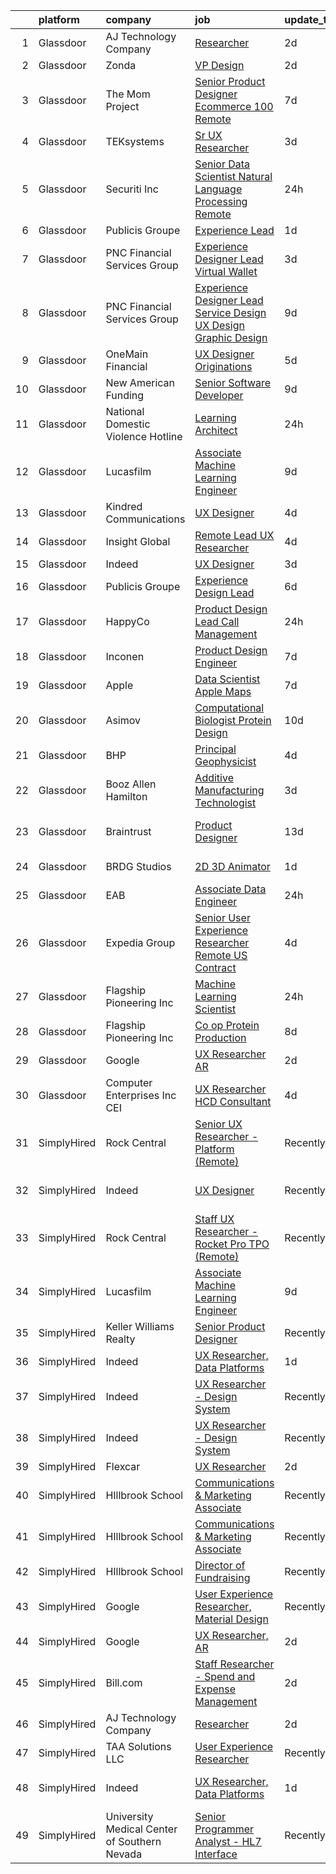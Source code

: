 

|    | platform    | company                                      | job                                                                                                                                                                                                                                                                                                                                                                                                                                                                                                                                                                                                                                                                                                                                                                                                                                                                                                                                                                                                                                                                                                                                                                                                                                                                                                                                                                                                                                                                                                                                                                                                                                                                                                                                                                                                                    | update_time   | location                  |
|---:|:------------|:---------------------------------------------|:-----------------------------------------------------------------------------------------------------------------------------------------------------------------------------------------------------------------------------------------------------------------------------------------------------------------------------------------------------------------------------------------------------------------------------------------------------------------------------------------------------------------------------------------------------------------------------------------------------------------------------------------------------------------------------------------------------------------------------------------------------------------------------------------------------------------------------------------------------------------------------------------------------------------------------------------------------------------------------------------------------------------------------------------------------------------------------------------------------------------------------------------------------------------------------------------------------------------------------------------------------------------------------------------------------------------------------------------------------------------------------------------------------------------------------------------------------------------------------------------------------------------------------------------------------------------------------------------------------------------------------------------------------------------------------------------------------------------------------------------------------------------------------------------------------------------------|:--------------|:--------------------------|
|  1 | Glassdoor   | AJ Technology Company                        | [Researcher](https://www.glassdoor.com/partner/jobListing.htm?pos=130&ao=1136043&s=58&guid=00000181518b0a229c07db6b246e0da7&src=GD_JOB_AD&t=SR&vt=w&ea=1&cs=1_d942696b&cb=1654930476103&jobListingId=1007926715350&jrtk=3-0-1g58om2nuqt7q801-1g58om2ocr0l7800-1c8b2355f3bd891b-)                                                                                                                                                                                                                                                                                                                                                                                                                                                                                                                                                                                                                                                                                                                                                                                                                                                                                                                                                                                                                                                                                                                                                                                                                                                                                                                                                                                                                                                                                                                                       | 2d            | Remote                    |
|  2 | Glassdoor   | Zonda                                        | [VP  Design](https://www.glassdoor.com/partner/jobListing.htm?pos=122&ao=1136043&s=58&guid=00000181518b0a229c07db6b246e0da7&src=GD_JOB_AD&t=SR&vt=w&cs=1_4dbf3c17&cb=1654930476099&jobListingId=1007927071487&jrtk=3-0-1g58om2nuqt7q801-1g58om2ocr0l7800-b63e091bddb98cf4-)                                                                                                                                                                                                                                                                                                                                                                                                                                                                                                                                                                                                                                                                                                                                                                                                                                                                                                                                                                                                                                                                                                                                                                                                                                                                                                                                                                                                                                                                                                                                            | 2d            | Remote                    |
|  3 | Glassdoor   | The Mom Project                              | [Senior Product Designer  Ecommerce  100  Remote ](https://www.glassdoor.com/partner/jobListing.htm?pos=108&ao=1110586&s=58&guid=00000181518b0a229c07db6b246e0da7&src=GD_JOB_AD&t=SR&vt=w&cs=1_aa7e21c2&cb=1654930476097&jobListingId=1007916631797&cpc=E773D000C9BC26FA&jrtk=3-0-1g58om2nuqt7q801-1g58om2ocr0l7800-5dc217c156d2c160--6NYlbfkN0BDp_epf89aHDQhKpPegNJQ_ldQpEFZQsM9OcONMGxWx6pU56EKHF58QjVdAUvn2gUtaHUX3eLkJUiJQbi6OaBCyzUet3Z3d50_CjC2tXwtJcpx5M_a7xHbrE0_NT1JBo_I04700zYR1GArHt4e4I2AyoeFWxNoCyUlXVVhu8DkOuV_rtohP-yk92_W_H3hudR0wwOetLFjPJEHcbBvjTvpHtRKw1a_Bs-oIvbdsUsaIEv0-pQWRgAymFtKs6eCE-EgzRDlGt1XblFalKP7wFIssUYEBwDABpaL1G883A8HEgvzSlvTDlN_27qcB5J9Sg0M5-iTR5wwceB6dQMp-4JipEIwb6oOeP7ebHXGYfv6L2vqabB-tpFl6g7vEsNMWi2OxrpxgpIr6lCaiRrLcmeBu8r-yp_Ih-f9GScOQkt0hHTQHdDLCqJTlw3qsK3TuOosEJLmFjepKhXe28N-7iCqkhPvMEx4Z3w36MmsEdlh3eUigUn_YRcpv9LzuzZEo8vjV7Eog9xa6osmrpMfAvAUwTWbEGJuTwMR7t0h93ATuw9Pyet3zSuxLeLkWcXo8kCQi_FNuTtW4Q%3D%3D)                                                                                                                                                                                                                                                                                                                                                                                                                                                                                                                                                                                                                                                                                                                                                                                                                                                     | 7d            | Remote                    |
|  4 | Glassdoor   | TEKsystems                                   | [Sr  UX Researcher](https://www.glassdoor.com/partner/jobListing.htm?pos=112&ao=1110586&s=58&guid=00000181518b0a229c07db6b246e0da7&src=GD_JOB_AD&t=SR&vt=w&cs=1_f07bd320&cb=1654930476097&jobListingId=1007925076755&cpc=9C2286EA3771AAF6&jrtk=3-0-1g58om2nuqt7q801-1g58om2ocr0l7800-adc3a590feb173d2--6NYlbfkN0AuKz8EBO1xHDEL7V2YF9xF3dC_I9B9i-Zw2Jh8clPMK9BxhHDJszxSyW718EipT5N25Nf9nO8d2ZxPwEOvTrOKCNT22UE1eI4xDsLIb_JI8D8NysFugx8kZR5avYvcNrR8ifSvINXED3m4QFMA3DC_wFcdCUE0FqOMISmcVYNJBIB0Yytobt1-4Cchftn8CcSFlX10rQkBumgD6e7N8A6RMMAwZoRb6ZSyNdYvx_6nvATlb4OiZPHW-CtbsV1ht9RrHo5-JtPtldKoyXPOilDPAGbFqTlGuqSFtRP553lLjuYfdEDJi32KM3H-7FzLI5S6rpqzPlUoKiofLT-4jLJQWHmyhaz6drGClLulqmcz0E221kyvHP5D6KS-cIIwN37TmY-dv5z6LyGz4MYYioW7iCgEgkx8e0CVsP7GIMy05T0cJPW_7-ENJhmZwXSA4FB4rNs20ln3wtFe8GzDD7RjH-HxWJxBGMTRNYxa2zpKElpnWnN5Kp9RsIovysdupwI6523HQHEN_E30ivLQPvdu5BdMCVZMlJ1F-28gJDDLCfYoOOiECOxjeZPiB2NU1gITcV0vVhZddJWTCk4njLyjBZEN3_xfMjuhkQl5NGUpaRnsRbPUYvSvnzVM2pM6IJiM84Q_p1SyI30whqTrmB2_tGuo5dFEpV_mOueMrZh9wUBk09DcuT38JErvyCLHtHtYxPjZcrcFW6YPPJVNbv7vTaNtXz2_enygTELJ8Tae0f49_CtY8PYTQD7XQZjDEDCNPo64OIgJ7t5slhv3isKo82lAPD9t8Q0Pn_svb4KpcysSADK2rv_nricLRz6pbXenPn6j-91IRqVO6TEWw8l10SgFNHo7xFDzogarl7CGNfDIIWZ5-s1RDM1S3E0aVxqNR8FUGHgXqK6qE58q7f-M-uc6trP1VeK6l9ra-LMGV7HQXRgn8FRQDSjwU8DxKcNRPYfZQAcZng%3D%3D)                                                                                                                                                                                                                                                                                                                                                                                                                                                                                    | 3d            | Redlands, CA              |
|  5 | Glassdoor   | Securiti  Inc                                | [Senior Data Scientist   Natural Language Processing  Remote ](https://www.glassdoor.com/partner/jobListing.htm?pos=117&ao=1136043&s=58&guid=00000181518b0a229c07db6b246e0da7&src=GD_JOB_AD&t=SR&vt=w&cs=1_72f6962e&cb=1654930476098&jobListingId=1007932201628&jrtk=3-0-1g58om2nuqt7q801-1g58om2ocr0l7800-1bd8026deabd170e-)                                                                                                                                                                                                                                                                                                                                                                                                                                                                                                                                                                                                                                                                                                                                                                                                                                                                                                                                                                                                                                                                                                                                                                                                                                                                                                                                                                                                                                                                                          | 24h           | San Jose, CA              |
|  6 | Glassdoor   | Publicis Groupe                              | [Experience Lead](https://www.glassdoor.com/partner/jobListing.htm?pos=109&ao=1110586&s=58&guid=00000181518b0a229c07db6b246e0da7&src=GD_JOB_AD&t=SR&vt=w&cs=1_e6e01128&cb=1654930476097&jobListingId=1007930400203&cpc=07D58528F3898F33&jrtk=3-0-1g58om2nuqt7q801-1g58om2ocr0l7800-709b324897e1bedf--6NYlbfkN0D_XFSRfOpY7hhzl86VUrgfgdzYRVdqdkK81Ka1OFk9uvbkATakQEdFxwf6MddDW2aRHOYPcUK1ei_JUdL1wpDNjpwDD_M7g4kmBOdmG6OIXdaJZVK1OqPrAet7H37hhQi2mSWqMMpolV3krMc_TEwoeGonKkH2fSkN0As0zqDNzmAA2C6Z5LrtQ7OYXEEGiETCY0H6XNU-BiaeoUNr6XeXHtfutthQDufkORigEvRPMLc7_AHXjf594f_c_ZiEqNqzm4J6RAA3FOPSPLX_zif8njTSxqgobc3nntW8J36FnXCstIBqE_6ONzGyVlhB7wHpT6wbS5ZVFzQ9ao2uaXi0Tt-UBSKx-E5jhXmfV2mOeHmSyW2aphWpsnqKNAeWQWN4pkQBgKtvZCZG2BZQfj-UiKjoFbNiIR0PMTP8d0ZS8uOJkJr25uUQe48VYtz5MzNVV3Gfwq_t20xPse0xTQgwRxwOLhrbGkCtMyZcizJ2vosLquGLU2gVfZoaJCFRZwDXQu_HYdeRk0fFtoHO8gtAZARABwrq68nRuGaA55xG51i6vOXfExS2-W3EpCiTzksXzjL8YQtDAA%3D%3D)                                                                                                                                                                                                                                                                                                                                                                                                                                                                                                                                                                                                                                                                                                                                                                                                                                                                                      | 1d            | Chicago, IL               |
|  7 | Glassdoor   | PNC Financial Services Group                 | [Experience Designer Lead   Virtual Wallet](https://www.glassdoor.com/partner/jobListing.htm?pos=106&ao=1110586&s=58&guid=00000181518b0a229c07db6b246e0da7&src=GD_JOB_AD&t=SR&vt=w&cs=1_b22a95fc&cb=1654930476097&jobListingId=1007923495855&cpc=B076152010A3B66C&jrtk=3-0-1g58om2nuqt7q801-1g58om2ocr0l7800-576b7332490ec572--6NYlbfkN0AMofH_6zXbiqn6xehDj89HQNfpf30LHk40Y3Yl5cZTpm-EXukPQNetNbgZyPcaSjl_CT7Iwa2Ww9PL5vDcyeit2RiyYumI0QJGvHfKuRGmU1l2Z5tZh9jpBx_D5h1p10mU2Cy7OKZWHNFxu2UMLPJiULUvO-jyPyOXfpmzraJeeXJVTGYHOvNeGGvaTwuBb8IGJc81eTaivwq-M4W7W8Iv1zuM274jMY4oCKrPUj_PqylX30DNkqPBp0HirQwjZVK8lREArxtIz67WeUbuRXB0FqsIjii_6RlTaqNLghy2rQsBIuJt4lnQDdUTIdfCRm35uIp99EHTBHbKc0SsklU1PENXGHgmbrRBU18mqROj2R6mTOjM92PuUo1Uta_hjmayD-6rHAxDjaFiZf5651HL12Wiz_FJi-h-orfYiLrdbjr1npnw_icRaPsB52i5ytarqC1Dz_0mh3U4nkMT6PHOWjBP0AC61NjpRahPMHXHQIpSaxwgcpamYTDmGh_Z8D-UOJrWPUPZWpfZrqr4V0CjXP1d5MqLZ6kcHhE822A87K1b6oWqiTWuMQHHuqRWm8ukabLzmtoKZPDUaMobBPSKyebVP47ej3W3hK_CI2wrNTSyWu10_KjAWR-kpTSZC6dCRjKfPi7FV2kanbMqLmNY10ybj5FmR-zeHRuP187_0SHU1sZCMlb8q6mFZkQsKoKa3HeXX9o7PRs4EIuJed_QVWb0phk5u8EIqgI1Pv40DIpasoOTUii0RIOwXnEkojzBtrIFyEtO37jxwx6U3Ek5_tAeFZryEeWvacIc2LZdcdyUzUASJ9KP9jzDY8aqrnlsGNQioA0Bu5dOaQsyJShp-zVal2qs3OGLM7kPDXufVpxDU_9u3hbm4KNdW3Dah3KbEshDBqPfeMRQkyl8ZInlRXsCs4fUQaKjHpdVsblcGTzRglvWgQ78UKuOGb4rVa4ADRcfzae8drhVcfcNZHNiSDccdvGkLKGnhGc2NuT-AKNVQlvb2Uz6yF1tHpKf0U2rmAcgc-oHCrBiOwLvO1NkeNtJKzyWTVUIErFEEpCtTsL6xMtSDHW5zxuAbbWNdmRNK8RbR2QiJX_c686DtYxKPoHuR855OtFHCcC25m_1UY_XeeOUeLC8rLLiEhKHZJO2DD7oof8Gw2VWnHwaoN4oix5mnW35mby4yJ_H4P9zEt-Xu08ZUh0udncO1rxElNVQWavlRuNBCyI7S2YX23hC2uIcSC_owSbLF710Bs9vCqpYJoSworkCihV-Hzo6NJU%3D)                                                                                                                                          | 3d            | Pittsburgh, PA            |
|  8 | Glassdoor   | PNC Financial Services Group                 | [Experience Designer Lead  Service Design  UX Design  Graphic Design ](https://www.glassdoor.com/partner/jobListing.htm?pos=107&ao=1110586&s=58&guid=00000181518b0a229c07db6b246e0da7&src=GD_JOB_AD&t=SR&vt=w&cs=1_44ccff6c&cb=1654930476097&jobListingId=1007909811222&cpc=B076152010A3B66C&jrtk=3-0-1g58om2nuqt7q801-1g58om2ocr0l7800-f660ea2f247f7b44--6NYlbfkN0AMofH_6zXbiqn6xehDj89HQNfpf30LHk40Y3Yl5cZTpm-EXukPQNetNbgZyPcaSjlzxCjcqXpKjNzFi0IcXlGD241zTaxqoQYUoaBXR3HfkTEeYfcMe6mgGVv8b7Z7Z-e-b1tUQysCOVcpEj16Nz-3xJv0FT6HCsL90pBUWEmhNaxqdti5aetlxn0-zwYsMDhbxkyyMw5x2ARQgUwypVCN-uEmgx2MtHwEIT1qtXMSaDjnsnHxGA3vnu0NzmT_EwdyMLVKKfK5clloeHetGIf-3yhNqJ-YcS78loUb7EpE-gpW5k2wcYr7VaD6xJtCDPy6vyPRsjdL3aMt81x-waLIxrtz7RSli4WtjRMHgmUzm70foC_0Hhnlikzga2o9DFxDPYgU7DW4l60Hv8cdXmzKfrGkpQJezcsy465fyDtQ2vdCFnKZUS0di5WRx6zcRRXxMXVopzX7q-FLg7bqIGS0H3jJqsd4QqKgiDmLjLAoCYtXQ1K1tu8hjdznxTJEz7PWJEmM41xFeLt0-AuxVKTPKWEuhooWkbHe1sudw3gEHx2sPym-5SGtcc3WfGbGBDzXOO-d1XhcJ7y5F4ruHEuhoCwF6gArNz0hBGXHYv_giD4LQuAp0iskf8aHnhiJPFxO16ZmTD_caFPb2OSRNLpJWzxL_quY7F9f5iLF0HnW2zV4kEdF2UX0oxksbhS5VqdmT0lS4bWtYO4mzPkOmValEQ01LolIEPRdLuGQnxPSaQU8zVrxnCYgVtwyr4jeybjM8H-u4sKB77iTC12bkEKGo-Bh1Qjj4prIsNJPVzW48hA2HdU_VDwFMpmzhql_TMeAYynCDMDewRqtGmUlZ8hnhI-vDSQWELQ-iAWJS_Nge2kd5fF1XBhpk2QRBNXLydyYvgcfI-m8IJvBTUhpVGxI3gM0dGryzwQSISloazvs3iiSzOkE3g9pBGdApxACE9P2i8RL4AbNEmdrt6pnmEI10eRO0x-OX4_NXsVUgdSD3juNxaLYQFIdrr4UGHJGqfHMnVGaOoL4ohALP1zCiVtXnAojcew2KUXaSx562qIs7P8XJU7JA2I7X-9qXzMgUFX93_sv-FhBVgKJDLa1a0g6Vh256ZREgdv2OuRJpZc7X92IWyggR-7XQi_lagR-PhYVsgDgnIwageOqBdN-dnAlbZD2eEknYFeRxrJH8lqqJn1ZJYwxxZ351-RHk5nckxv8qTFlfNKpxCcGmXE7ol14dhMTg3YLPyiLXBwT58dOkR5csEmnCWIUqGpG8f3v7FCC02lg2yP63KB4PHrznpK9czzcGVpJgyy3mlW2tw4SbIUBX96asjKDfdJIDGHkmgl44U6u5UpvnWCkKSOSsHODtew97MqdXjcb757MCnBHWQ%3D%3D) | 9d            | Pittsburgh, PA            |
|  9 | Glassdoor   | OneMain Financial                            | [UX Designer   Originations](https://www.glassdoor.com/partner/jobListing.htm?pos=105&ao=1110586&s=58&guid=00000181518b0a229c07db6b246e0da7&src=GD_JOB_AD&t=SR&vt=w&cs=1_ca4d0b82&cb=1654930476097&jobListingId=1007919305811&cpc=853DEF62E69EE75B&jrtk=3-0-1g58om2nuqt7q801-1g58om2ocr0l7800-13fabf566cab49ae--6NYlbfkN0Bjlu5n-gv5HO0Uw8oUWkLCzq7-4ueCq4bqHo-b0jTNgEo79qTxKEF1eiLEZ0uE3qfwYVUTWQic-LkeMfKKDbsU9FH-QgYy01G4T4kB6zX0oqemPQxQHx5XEf5aoP3Hk4rI6ZsN5aBkvatC5z8uCZmnPsC7ep2vNTI3K4a1NxiPjez8zadr-H-fjCkoL_LgwKK3YMrp2_oKh0tK90Ya685qg6ubt4WqkZNAjQ2eradVNyJwIbMip2N11kV5cgOxWgQGD-N1GlYR5ivqRoLhORJLNhlhLZj2TD4o0oGphPmXVhg_GJpdN1Cl2walj7pqSveHNABebKSF37RWGc0O7tGwhpRC8IlqREYYt2YD5SxboUZv5mfzEyj7X2e4p3C_rL5oGGt_bboy1tGePR-LoegeRrJa_Q7gMANbFzUcTTUdiH-45D4YRwo5VAwzYkE3qrQ%3D)                                                                                                                                                                                                                                                                                                                                                                                                                                                                                                                                                                                                                                                                                                                                                                                                                                                                                                                                                                                                                         | 5d            | Fort Worth, TX            |
| 10 | Glassdoor   | New American Funding                         | [Senior Software Developer](https://www.glassdoor.com/partner/jobListing.htm?pos=110&ao=1110586&s=58&guid=00000181518b0a229c07db6b246e0da7&src=GD_JOB_AD&t=SR&vt=w&ea=1&cs=1_05e34280&cb=1654930476098&jobListingId=1007909637091&cpc=A0637F14311B9419&jrtk=3-0-1g58om2nuqt7q801-1g58om2ocr0l7800-775fd158c693dcbd--6NYlbfkN0C2BFb7Ub2YUp4strrym9V3pWtjyRKtgHKt_kMzkewmGGJEved23y_kY-GSZp2akmNNok_IH0ySIPzWMtCojEcChXbyJ6mmaHw_wBViQeqAX5qWCw5xXY2waOGq4isTp09zYK_NZQjUu5ToJdIyB5FF7li87yKqT_oqRm0Y9g0M-RcrvV57kA-14uiYZq-upseq4iqaf4XJphXhXi5jgr2RWfQ5ujVhwTJq_skDDYboLP4OsElXBojS_8tBiAoebHOIydkocqtd9_MsD1Z-VenvhMphHGuQA0Bxh7nzkEMZhyR1ObOQbDALx8BXhWL-aUUgz98XZCl6tFg4i4WK5f3SPGTe8DmTBw7OPIhj3WFB4R8-BXEZGAD5Mz0Dt8q27KnuL1KrWzlhfmOdaK1HdPbqqfH7pWUPmL_gQbk6_R97ufVV5G0d3Wa-WtPwPwk43BZoEkWHgn3bOhQ3fYPHbbN-w99qZIJTNqwqRH8C9zFqJFqpWtZntBpEZ2aMgEjU_S0%3D)                                                                                                                                                                                                                                                                                                                                                                                                                                                                                                                                                                                                                                                                                                                                                                                                                                                                                                                                                     | 9d            | Remote                    |
| 11 | Glassdoor   | National Domestic Violence Hotline           | [Learning Architect](https://www.glassdoor.com/partner/jobListing.htm?pos=119&ao=1136043&s=58&guid=00000181518b0a229c07db6b246e0da7&src=GD_JOB_AD&t=SR&vt=w&cs=1_40efd42e&cb=1654930476098&jobListingId=1007932462178&jrtk=3-0-1g58om2nuqt7q801-1g58om2ocr0l7800-598d2697d5f9388b-)                                                                                                                                                                                                                                                                                                                                                                                                                                                                                                                                                                                                                                                                                                                                                                                                                                                                                                                                                                                                                                                                                                                                                                                                                                                                                                                                                                                                                                                                                                                                    | 24h           | Austin, TX                |
| 12 | Glassdoor   | Lucasfilm                                    | [Associate Machine Learning Engineer](https://www.glassdoor.com/partner/jobListing.htm?pos=128&ao=1136043&s=58&guid=00000181518b0a229c07db6b246e0da7&src=GD_JOB_AD&t=SR&vt=w&cs=1_b6237e67&cb=1654930476103&jobListingId=1007909774184&jrtk=3-0-1g58om2nuqt7q801-1g58om2ocr0l7800-365b1ae98bce8469-)                                                                                                                                                                                                                                                                                                                                                                                                                                                                                                                                                                                                                                                                                                                                                                                                                                                                                                                                                                                                                                                                                                                                                                                                                                                                                                                                                                                                                                                                                                                   | 9d            | San Francisco, CA         |
| 13 | Glassdoor   | Kindred Communications                       | [UX Designer](https://www.glassdoor.com/partner/jobListing.htm?pos=120&ao=1136043&s=58&guid=00000181518b0a229c07db6b246e0da7&src=GD_JOB_AD&t=SR&vt=w&ea=1&cs=1_0bca51a3&cb=1654930476098&jobListingId=1007921846710&jrtk=3-0-1g58om2nuqt7q801-1g58om2ocr0l7800-f343ba97e14ae0b7-)                                                                                                                                                                                                                                                                                                                                                                                                                                                                                                                                                                                                                                                                                                                                                                                                                                                                                                                                                                                                                                                                                                                                                                                                                                                                                                                                                                                                                                                                                                                                      | 4d            | Remote                    |
| 14 | Glassdoor   | Insight Global                               | [Remote Lead UX Researcher](https://www.glassdoor.com/partner/jobListing.htm?pos=114&ao=1110586&s=58&guid=00000181518b0a229c07db6b246e0da7&src=GD_JOB_AD&t=SR&vt=w&cs=1_7125b7e1&cb=1654930476098&jobListingId=1007920840066&cpc=8795CF9063CD573D&jrtk=3-0-1g58om2nuqt7q801-1g58om2ocr0l7800-b8cd351bccbf556f--6NYlbfkN0BKkHZu3wF05EeDimN_p6sYpKCMArvwa95YdH7UpkaBCqc7l59ErwqcqDqM0aEhS-GaIqpX_4bpLFqh9PhOQShwuEzKELSbaq_raLfybIt2Y3qslIgcFToMw1V0R0uJmt-kgep_hlf29dsUw6FMoDUa0mSr9J4cYSyALtWXdUVw8ddGdbUVk_GMlhqu-jqGlWq4MR-2ZS4Nhd9GGBu_1iRVw-cC75jq3rGOnOVzfFGDGKphIlpfsGjwSJjh1-MpkkjaiHnQBKHv9iOFsDDuib5ByqxjTpWDhdbEJjEgN7fgtx487sUD1xAemMo_9g2PySPQOtXDheRZlOGcRDZ_3J2MGbxjnAFxt2EAUw_M9kFnway9UTVXVTDufWqIQQq09ZZj-0qvB-jIuEhxBALFTFbKixeOS56Vq8p0aTSlxiQ0N9Y8hcn8repBeYDSNwBNzKN9PAVhzjHERvDRrfRiZ65fLiVmSwjE5UzRM3r2JS1z-w%3D%3D)                                                                                                                                                                                                                                                                                                                                                                                                                                                                                                                                                                                                                                                                                                                                                                                                                                                                                                                                                                            | 4d            | Pittsburgh, PA            |
| 15 | Glassdoor   | Indeed                                       | [UX Designer](https://www.glassdoor.com/partner/jobListing.htm?pos=104&ao=1110586&s=58&guid=00000181518b0a229c07db6b246e0da7&src=GD_JOB_AD&t=SR&vt=w&cs=1_7c7174ae&cb=1654930476096&jobListingId=1007923874752&cpc=FB7E4A1762AE5BEC&jrtk=3-0-1g58om2nuqt7q801-1g58om2ocr0l7800-3ac8a8f617c321c6--6NYlbfkN0CiRNM7CVr8YueLFKlzwbFWI0o7IjV438l4sVrvKZ0flpURU_mqoI8EbsK64YRr3OAaXjJJu2l5SfCEuFHJvSAwOF3klP6nwHV-XTwzoG0lue_VY4n5DHHb8LK6cbTIm222QLgO3-z7kFWHCwr9vSBncnj_4dIwG3SX4qiC2MLmkZYeU_g3oXbNDb-vwyDJq-2y4LOElaZZXOA4QRF2FWB1zWSto4BPhEXcEidcRMg5qi9HuYupXqU4JQ8uD_pYlzvc46l800OgrrfWTbFwjJ3GK4voqhi1Stg2U_fSz34igs1L2PlbUgRDWKEC0FHRHxlij2opiHYwx0x8Ff2Uzt8ra6C74BX8DJ8OSZPnE4T4THAQhTnSLzac0t7lFBPYBua_aGidnivtQ5NyWWpj4KNQQYxF-44V81lZsTBNWvVyziZ4A3OnYotQkjYYjanXZMt2VIZo-HRHud9NnGrChcuOPvTgaD_-fBQH1HqChutME61jGIJ8Qon2ItPSwpI3dk7TwSKgwsdH8DmgF95Ij2if)                                                                                                                                                                                                                                                                                                                                                                                                                                                                                                                                                                                                                                                                                                                                                                                                                                                                                                                                                      | 3d            | Seattle, WA               |
| 16 | Glassdoor   | Publicis Groupe                              | [Experience Design Lead](https://www.glassdoor.com/partner/jobListing.htm?pos=102&ao=1110586&s=58&guid=00000181518b0a229c07db6b246e0da7&src=GD_JOB_AD&t=SR&vt=w&cs=1_c8543633&cb=1654930476096&jobListingId=1007918166309&cpc=5C70DC7FEE0D01B1&jrtk=3-0-1g58om2nuqt7q801-1g58om2ocr0l7800-735a4b4972f7b199--6NYlbfkN0D_XFSRfOpY7hhzl86VUrgfgdzYRVdqdkK81Ka1OFk9uvbkATakQEdFxwf6MddDW2ZNPLLnGB6q_sKIvMXngY5HW95pibXTjXsTn6KnQ2Uje6sXgGxL2Vud_staAM0Us1XjRe9gt3XTuqfZWON_qlPLkgWVT8CgBMvJ5Bv1GjanmaiiwxB33uGORd3FNPAao_SYCVeS53fIqwVos0oTtKr-jNIjp-3TErh9syi1aUHTEOHEHY1DffmcATYnp5AYYdcEZ1RX0lX8chjOXhfLCmBGQF4zcR5Dvi86Rv7LljWcIipjdwqzuz3jmMAY8zv6hgNOp1GOOkq-YQp_127BHnsp5_PIKqJf1h9rBYB_tKRbrPqvCv1d0iubJBxLTbGAUoizzc_2T81Uo8fAy2J3ZbntWGPCfCR6IKi9UInUqm7Cw-GtJIGLHfP12ux4R_mesYWQBBPKf1gFRR8xtSk7EVzEYQB1mm5BuDXxwWHnk297Bsza5WSbsjagu2ESfWOUe9oeSGA0Mt044vQNTWcw7IFnZ9wYqQNFq_3Bcr-5oElfeNOv4rtQYcAF6Vcio4u5EwhIzTG4oe7NzpI46tU5-RAb)                                                                                                                                                                                                                                                                                                                                                                                                                                                                                                                                                                                                                                                                                                                                                                                                                                                                           | 6d            | Arlington, VA             |
| 17 | Glassdoor   | HappyCo                                      | [Product Design Lead   Call Management](https://www.glassdoor.com/partner/jobListing.htm?pos=116&ao=1136043&s=58&guid=00000181518b0a229c07db6b246e0da7&src=GD_JOB_AD&t=SR&vt=w&cs=1_4f0a3eb7&cb=1654930476098&jobListingId=1007932489895&jrtk=3-0-1g58om2nuqt7q801-1g58om2ocr0l7800-e6eb16b561ed81e0-)                                                                                                                                                                                                                                                                                                                                                                                                                                                                                                                                                                                                                                                                                                                                                                                                                                                                                                                                                                                                                                                                                                                                                                                                                                                                                                                                                                                                                                                                                                                 | 24h           | Remote                    |
| 18 | Glassdoor   | Inconen                                      | [Product Design Engineer](https://www.glassdoor.com/partner/jobListing.htm?pos=103&ao=1110586&s=58&guid=00000181518b0a229c07db6b246e0da7&src=GD_JOB_AD&t=SR&vt=w&ea=1&cs=1_1a318ca6&cb=1654930476097&jobListingId=1007916221903&cpc=FD1C1DA32C38CFA7&jrtk=3-0-1g58om2nuqt7q801-1g58om2ocr0l7800-0898e459a227f9a5--6NYlbfkN0A2eiDHKGU7U6rrrQKCgBk6jrNP68ReN3vHrO7ZLZ1sngQv2h8fBEee2rI4peH_rya-nkxawRXnsBe4Jh5Kf48rv9uriRJMFdDcjy68yFf7PLSVDn7c95O6C6bg0Yh69YcPPfWCNGqGHqshm1lCdZqEzrHor5FJb2eTEGZUbZpAi0eXl0lKWycT0jSzs-OP7FcD4NR81RQ_b0aLedLWlmLpTTIPZxnfqsbmgkLB2o0fJNlXmOc4Sfp6VJGtcKr6qHWPgXnT12Ckud5M_ysauZX3ruhUx192w-KnIpKKBGOQfRsWjCOrfck6F_QI6-S7-S_jSyxj6k7FWa1AEocf-ozGstZbjWW18MDLxuQb7MfoD6iyZ9ImN8kWEGM8pFsuIicEjYWFsZQZaeLuNpTcAiBojPwE4Z7GWtwWjMGwU1ulQyPIAT7TiaEXF1XwixTermaNn-eXgzuLqL4z7YTKCjoL1_A8hBsXNXpnOu65jMU-moop-R5YtZJCd8ViQxrXdBjO7ipiGGMA8jYTfNp65KtX)                                                                                                                                                                                                                                                                                                                                                                                                                                                                                                                                                                                                                                                                                                                                                                                                                                                                                                                                     | 7d            | Remote                    |
| 19 | Glassdoor   | Apple                                        | [Data Scientist   Apple Maps](https://www.glassdoor.com/partner/jobListing.htm?pos=111&ao=1110586&s=58&guid=00000181518b0a229c07db6b246e0da7&src=GD_JOB_AD&t=SR&vt=w&cs=1_46c4b2cc&cb=1654930476097&jobListingId=1007917015490&cpc=AC285F3A3ECA6BB0&jrtk=3-0-1g58om2nuqt7q801-1g58om2ocr0l7800-6dd508ed8100afa2--6NYlbfkN0BvKrLyj5gPmtZO9T8euul8TCxuuKNOtzRJOomxnwSEodTz2Bc-sPZl1dBMH13w-jPgyhYajQM8u8nMAu6uHF2cxOTiTtLfBqtbLU6jnk8kS1gkiSTouyiRiSq1QNrW37WTzyoC1GvFHjvY9hhMomYmxkoYxoUu3aoGHgjz3fCroJ8r5dFzVzoYeONPzXELTE3KtfsAaI1XIIiZ4YuhDVleuEU9S9qIfpEolS28rooZ5sjXaiCh60K7N0Xwa11QSwPRBehiKi4zi9hVvw0VVASr15Jg-zYvFDN5pYkDcWeAP4RK6VaoQHRAFxLcnCGVxrQMUesnRqx7E9zaEL6XOFDnAoFgsrXT7TO5BC6DJvqP6VneQGLDKQwpPVFdow1k5EUZKRBUTv96YT9Zgq_oqJsNb9yyUd-BvHTKsp2F-h6cFHUAR3AaGWzKy0gaumqGPulzc3LN6GtPqmwJyQ5YW8ZeE39bBdR3tjsBd3r3HPc46jCpmm9jBnZBPgLMiQQKxjcgK8lQDORCqyUHo6Ix3sVt4CbsKR9eiJUCU28Ot3Pn0YQL9qZYwSVplGDHjOzjDg3D6IWFM0ARvzXq9mzrVCw-re32rgQJ7A5uQflqNqsBsOwqVFYXZCj424vLFeGtZahC3yiCRvKmCT3jakILfrw2RwQYiq6r8z4gX9cYRsNivvx51MErqbuM89cOAMme_ENHkBr48PAOtT2xM05oma_qKQP0H9Cwm5E_Uoe2izH7JwUWIkjWrKbsz9nU0UaliYxe7xiVdfR0dzXzPnMIgwkCKp-32uGMya-qbbLk6SjAeGQllU71RBhAR8uzez1yVn-ngYPnbPyu8x0ItNEcVG-mCXXyfXdedgAzajDvMHd4bcS-ZkfBoNxqNGY3pzLmSsCyc_Ndx8fo-bEWjiNwFMWXLKJzub2Gb6WRd8jq0UPK34k8ubphjJPzL0iloI4I1pvkC43SFaENvA%3D%3D)                                                                                                                                                                                                                                                                                                                                                                                                                                                                          | 7d            | Seattle, WA               |
| 20 | Glassdoor   | Asimov                                       | [Computational Biologist  Protein Design](https://www.glassdoor.com/partner/jobListing.htm?pos=118&ao=1136043&s=58&guid=00000181518b0a229c07db6b246e0da7&src=GD_JOB_AD&t=SR&vt=w&cs=1_0671ae43&cb=1654930476098&jobListingId=1007907083351&jrtk=3-0-1g58om2nuqt7q801-1g58om2ocr0l7800-753eb8c90a475cce-)                                                                                                                                                                                                                                                                                                                                                                                                                                                                                                                                                                                                                                                                                                                                                                                                                                                                                                                                                                                                                                                                                                                                                                                                                                                                                                                                                                                                                                                                                                               | 10d           | Boston, MA                |
| 21 | Glassdoor   | BHP                                          | [Principal Geophysicist](https://www.glassdoor.com/partner/jobListing.htm?pos=124&ao=1136043&s=58&guid=00000181518b0a229c07db6b246e0da7&src=GD_JOB_AD&t=SR&vt=w&cs=1_3cce270b&cb=1654930476102&jobListingId=1007921092154&jrtk=3-0-1g58om2nuqt7q801-1g58om2ocr0l7800-fc666d4ef6935edf-)                                                                                                                                                                                                                                                                                                                                                                                                                                                                                                                                                                                                                                                                                                                                                                                                                                                                                                                                                                                                                                                                                                                                                                                                                                                                                                                                                                                                                                                                                                                                | 4d            | Tucson, AZ                |
| 22 | Glassdoor   | Booz Allen Hamilton                          | [Additive Manufacturing Technologist](https://www.glassdoor.com/partner/jobListing.htm?pos=101&ao=1110586&s=58&guid=00000181518b0a229c07db6b246e0da7&src=GD_JOB_AD&t=SR&vt=w&cs=1_8cadd5aa&cb=1654930476096&jobListingId=1007924061233&cpc=3F4BEC3597F56A5D&jrtk=3-0-1g58om2nuqt7q801-1g58om2ocr0l7800-050e2dd094aa8120--6NYlbfkN0CaLaeO0W0aSDE10oNno4SsRl14ssiVXEJb5QYZji-zahvEu0xfL2FTqFd3xJ5yEYz65yEcfDtOhcPtqtGYotlK4Gs1_fc_fSpRPKQErFysk8jBMUsWYlDIi6zR01GACy8C1KZBadq9Ev5zU2Nc8oUYPvrOh1X0RJBOvuQE6p3uIQA7MEUD7zDfrP0tUugo7n4WoVWlegjLnWfmZX2s3MbA1WwfTfrSFKJDeVZCpSmDyP2If4FLW_B9XmRj_ycAhh0t4M_gPtfUTlDhoPBFP3gehkwA1s0Q4lt2U6Bvu9zfaoIxW75vSpKldSX38S9NWYvFNlFt3Fa30yKWCzGQYaEfsX9ovmT5Meb8In9V_uu9QkzgrOPh1yXnQfBRhWuT8GU5DPH9Z6BwI7_p9jPu0fqYiZsA1mxnZW7j4lISmTb--LgKX4cEjxd71uokY9UGKGn89S5s5Yyn07OrFNXLg3abpiMp8N-xwquiwPNZIMh4349cs-_eDJrJ6l753P9pz-iasEvkaXr5QxLo1nxwygGIlyYqfg1gArfQWI6b56_7RLpG8a3TtNQNcDEKKO-RMds%3D)                                                                                                                                                                                                                                                                                                                                                                                                                                                                                                                                                                                                                                                                                                                                                                                                                                                                                | 3d            | Warren, MI                |
| 23 | Glassdoor   | Braintrust                                   | [Product Designer](https://www.glassdoor.com/partner/jobListing.htm?pos=127&ao=1136043&s=58&guid=00000181518b0a229c07db6b246e0da7&src=GD_JOB_AD&t=SR&vt=w&ea=1&cs=1_118cc761&cb=1654930476103&jobListingId=1007899902384&jrtk=3-0-1g58om2nuqt7q801-1g58om2ocr0l7800-ed1413bec79b9091-)                                                                                                                                                                                                                                                                                                                                                                                                                                                                                                                                                                                                                                                                                                                                                                                                                                                                                                                                                                                                                                                                                                                                                                                                                                                                                                                                                                                                                                                                                                                                 | 13d           | San Francisco, CA         |
| 24 | Glassdoor   | BRDG Studios                                 | [2D 3D Animator](https://www.glassdoor.com/partner/jobListing.htm?pos=115&ao=1136043&s=58&guid=00000181518b0a229c07db6b246e0da7&src=GD_JOB_AD&t=SR&vt=w&cs=1_998e817f&cb=1654930476098&jobListingId=1007928718919&jrtk=3-0-1g58om2nuqt7q801-1g58om2ocr0l7800-75f932f88b7328b7-)                                                                                                                                                                                                                                                                                                                                                                                                                                                                                                                                                                                                                                                                                                                                                                                                                                                                                                                                                                                                                                                                                                                                                                                                                                                                                                                                                                                                                                                                                                                                        | 1d            | Philadelphia, PA          |
| 25 | Glassdoor   | EAB                                          | [Associate Data Engineer](https://www.glassdoor.com/partner/jobListing.htm?pos=129&ao=1136043&s=58&guid=00000181518b0a229c07db6b246e0da7&src=GD_JOB_AD&t=SR&vt=w&cs=1_01f631f9&cb=1654930476103&jobListingId=1007931687344&jrtk=3-0-1g58om2nuqt7q801-1g58om2ocr0l7800-1cee470797581f62-)                                                                                                                                                                                                                                                                                                                                                                                                                                                                                                                                                                                                                                                                                                                                                                                                                                                                                                                                                                                                                                                                                                                                                                                                                                                                                                                                                                                                                                                                                                                               | 24h           | Remote                    |
| 26 | Glassdoor   | Expedia Group                                | [Senior User Experience Researcher   Remote  US   Contract ](https://www.glassdoor.com/partner/jobListing.htm?pos=126&ao=1136043&s=58&guid=00000181518b0a229c07db6b246e0da7&src=GD_JOB_AD&t=SR&vt=w&ea=1&cs=1_1cfc3b19&cb=1654930476103&jobListingId=1007921506891&jrtk=3-0-1g58om2nuqt7q801-1g58om2ocr0l7800-0afa602929549c66-)                                                                                                                                                                                                                                                                                                                                                                                                                                                                                                                                                                                                                                                                                                                                                                                                                                                                                                                                                                                                                                                                                                                                                                                                                                                                                                                                                                                                                                                                                       | 4d            | Seattle, WA               |
| 27 | Glassdoor   | Flagship Pioneering  Inc                     | [Machine Learning Scientist](https://www.glassdoor.com/partner/jobListing.htm?pos=125&ao=1136043&s=58&guid=00000181518b0a229c07db6b246e0da7&src=GD_JOB_AD&t=SR&vt=w&cs=1_1b96fd9f&cb=1654930476103&jobListingId=1007931814750&jrtk=3-0-1g58om2nuqt7q801-1g58om2ocr0l7800-b8395492233b4de9-)                                                                                                                                                                                                                                                                                                                                                                                                                                                                                                                                                                                                                                                                                                                                                                                                                                                                                                                                                                                                                                                                                                                                                                                                                                                                                                                                                                                                                                                                                                                            | 24h           | Cambridge, MA             |
| 28 | Glassdoor   | Flagship Pioneering  Inc                     | [Co op  Protein Production](https://www.glassdoor.com/partner/jobListing.htm?pos=121&ao=1136043&s=58&guid=00000181518b0a229c07db6b246e0da7&src=GD_JOB_AD&t=SR&vt=w&cs=1_b06b6245&cb=1654930476098&jobListingId=1007914116209&jrtk=3-0-1g58om2nuqt7q801-1g58om2ocr0l7800-c6d86dc672ecafc6-)                                                                                                                                                                                                                                                                                                                                                                                                                                                                                                                                                                                                                                                                                                                                                                                                                                                                                                                                                                                                                                                                                                                                                                                                                                                                                                                                                                                                                                                                                                                             | 8d            | Somerville, MA            |
| 29 | Glassdoor   | Google                                       | [UX Researcher  AR](https://www.glassdoor.com/partner/jobListing.htm?pos=123&ao=1136043&s=58&guid=00000181518b0a229c07db6b246e0da7&src=GD_JOB_AD&t=SR&vt=w&cs=1_e5b303d2&cb=1654930476099&jobListingId=1007926549078&jrtk=3-0-1g58om2nuqt7q801-1g58om2ocr0l7800-d861bfc41e3b8d5e-)                                                                                                                                                                                                                                                                                                                                                                                                                                                                                                                                                                                                                                                                                                                                                                                                                                                                                                                                                                                                                                                                                                                                                                                                                                                                                                                                                                                                                                                                                                                                     | 2d            | Mountain View, CA         |
| 30 | Glassdoor   | Computer Enterprises  Inc   CEI              | [UX Researcher HCD Consultant](https://www.glassdoor.com/partner/jobListing.htm?pos=113&ao=1110586&s=58&guid=00000181518b0a229c07db6b246e0da7&src=GD_JOB_AD&t=SR&vt=w&ea=1&cs=1_525f489b&cb=1654930476098&jobListingId=1007920926725&cpc=334ABAF5D42DC775&jrtk=3-0-1g58om2nuqt7q801-1g58om2ocr0l7800-4c9f2fc5cfa6434a--6NYlbfkN0AVVnl_N3xmP3MApcGA3sr6MLnz8P423WWILI1WvbjE8Ry71v-lom9NKs8rBQiPPScQq2Jd159S6tgXSHtiWz03a2cKPIldu_s6wKc25YgOs7p4qervFx_mNRZlvbTb4PUOQyjzFtDQfV6ld4ry7RSOWqgUMPkjMEq1w7t0ke-vfywQBjumoHOseBCQ58pLZ2QSj5oX_FxDREIoeXuGFs6TGykf7ZyTBqFF-DSvLbLPHOPuFaGFYZXyG0yKEtkCN5e1Vi06uGW9aIsDTdj_BaBLyss5r4hoGyYpnM7BogZPIdHiJuB08E7Gyg8luxsPFTYsIorD1uYRe0j2gScOX_ThxcButdf0QY1WsQhCzEYkWfL_DXt23HRZKRe9kTNp3YiLRwrGib2GfP_1JOYEdQBMXxiiyE0uW59vQ6s9F4Odq_vFi-diU7oq7rysEembPsxTRe8h-7tkKhpFFyhUyJGOA6mNS5cB_Hikj_SXfc-UDerdbatx-lSPu8ZWX1joXpOnw5kololx0A%3D%3D)                                                                                                                                                                                                                                                                                                                                                                                                                                                                                                                                                                                                                                                                                                                                                                                                                                                                                                                                    | 4d            | Remote                    |
| 31 | SimplyHired | Rock Central                                 | [Senior UX Researcher - Platform (Remote)](https://www.simplyhired.com/job/bNiEYeGwCdyuQSZIywlPcPKvWGr9OhwNPpIgnNxtAAaSP_BfbJmIxw?q=generative+design)                                                                                                                                                                                                                                                                                                                                                                                                                                                                                                                                                                                                                                                                                                                                                                                                                                                                                                                                                                                                                                                                                                                                                                                                                                                                                                                                                                                                                                                                                                                                                                                                                                                                 | Recently      | Phoenix, AZ               |
| 32 | SimplyHired | Indeed                                       | [UX Designer](https://www.simplyhired.com/job/7GiZIE7D3Vdy_WwQaWJKRxT3iPyT6Rqzli4Zo5eTP3IEz4tsOt1bKA?q=generative+design)                                                                                                                                                                                                                                                                                                                                                                                                                                                                                                                                                                                                                                                                                                                                                                                                                                                                                                                                                                                                                                                                                                                                                                                                                                                                                                                                                                                                                                                                                                                                                                                                                                                                                              | Recently      | United States +1 location |
| 33 | SimplyHired | Rock Central                                 | [Staff UX Researcher - Rocket Pro TPO (Remote)](https://www.simplyhired.com/job/nDUtDb29njJ5xh76A8Kw5SratkT7-VTCb7SihdPVm5HTqKstwFOSSA?q=generative+design)                                                                                                                                                                                                                                                                                                                                                                                                                                                                                                                                                                                                                                                                                                                                                                                                                                                                                                                                                                                                                                                                                                                                                                                                                                                                                                                                                                                                                                                                                                                                                                                                                                                            | Recently      | Detroit, MI               |
| 34 | SimplyHired | Lucasfilm                                    | [Associate Machine Learning Engineer](https://www.simplyhired.com/job/XJTtzorP-cvC9W-T4C3Nbsj0BMgIlQp6ZwvKdhPLZqUll3uPYTuIAQ?q=generative+design)                                                                                                                                                                                                                                                                                                                                                                                                                                                                                                                                                                                                                                                                                                                                                                                                                                                                                                                                                                                                                                                                                                                                                                                                                                                                                                                                                                                                                                                                                                                                                                                                                                                                      | 9d            | San Francisco, CA         |
| 35 | SimplyHired | Keller Williams Realty                       | [Senior Product Designer](https://www.simplyhired.com/job/j0nyWMRNxtcQstMHVo3bfqDjeJws-b_GqlnSDyYB7lIYlZcptTnnBQ?q=generative+design)                                                                                                                                                                                                                                                                                                                                                                                                                                                                                                                                                                                                                                                                                                                                                                                                                                                                                                                                                                                                                                                                                                                                                                                                                                                                                                                                                                                                                                                                                                                                                                                                                                                                                  | Recently      | Remote                    |
| 36 | SimplyHired | Indeed                                       | [UX Researcher, Data Platforms](https://www.simplyhired.com/job/CEe2Z2rUNKcVDWjCR0m3Wg4irNLyjQoxSYP8Zd1PymUUY_KzyxjEIw?q=generative+design)                                                                                                                                                                                                                                                                                                                                                                                                                                                                                                                                                                                                                                                                                                                                                                                                                                                                                                                                                                                                                                                                                                                                                                                                                                                                                                                                                                                                                                                                                                                                                                                                                                                                            | 1d            | United States             |
| 37 | SimplyHired | Indeed                                       | [UX Researcher - Design System](https://www.simplyhired.com/job/e86TnqnxJQBRcV_2-RzGirxsIIbhg2mnrDU1i4D_XTnutJC9J-I8RQ?q=generative+design)                                                                                                                                                                                                                                                                                                                                                                                                                                                                                                                                                                                                                                                                                                                                                                                                                                                                                                                                                                                                                                                                                                                                                                                                                                                                                                                                                                                                                                                                                                                                                                                                                                                                            | Recently      | United States             |
| 38 | SimplyHired | Indeed                                       | [UX Researcher - Design System](https://www.simplyhired.com/job/e86TnqnxJQBRcV_2-RzGirxsIIbhg2mnrDU1i4D_XTnutJC9J-I8RQ?q=generative+design)                                                                                                                                                                                                                                                                                                                                                                                                                                                                                                                                                                                                                                                                                                                                                                                                                                                                                                                                                                                                                                                                                                                                                                                                                                                                                                                                                                                                                                                                                                                                                                                                                                                                            | Recently      | United States             |
| 39 | SimplyHired | Flexcar                                      | [UX Researcher](https://www.simplyhired.com/job/ok0I4Zd5ljp7cGXRZgX-_Ezr4VjqB4nSRSrWLyXgh8YwSpXAqXyMYA?q=generative+design)                                                                                                                                                                                                                                                                                                                                                                                                                                                                                                                                                                                                                                                                                                                                                                                                                                                                                                                                                                                                                                                                                                                                                                                                                                                                                                                                                                                                                                                                                                                                                                                                                                                                                            | 2d            | Boston, MA                |
| 40 | SimplyHired | HIllbrook School                             | [Communications & Marketing Associate](https://www.simplyhired.com/job/2MBebvIOj_Hp5gq3FFNayjvwoxn4Pb440_8DT_CXG_1WV2F-P3BN4Q?q=generative+design)                                                                                                                                                                                                                                                                                                                                                                                                                                                                                                                                                                                                                                                                                                                                                                                                                                                                                                                                                                                                                                                                                                                                                                                                                                                                                                                                                                                                                                                                                                                                                                                                                                                                     | Recently      | Los Gatos, CA             |
| 41 | SimplyHired | HIllbrook School                             | [Communications & Marketing Associate](https://www.simplyhired.com/job/2MBebvIOj_Hp5gq3FFNayjvwoxn4Pb440_8DT_CXG_1WV2F-P3BN4Q?q=generative+design)                                                                                                                                                                                                                                                                                                                                                                                                                                                                                                                                                                                                                                                                                                                                                                                                                                                                                                                                                                                                                                                                                                                                                                                                                                                                                                                                                                                                                                                                                                                                                                                                                                                                     | Recently      | Los Gatos, CA             |
| 42 | SimplyHired | HIllbrook School                             | [Director of Fundraising](https://www.simplyhired.com/job/ENKUisqEPyXa1cUA81a4-YhdtzebfyE0gA8nVSY6VQ4HA2qzcaOKGg?q=generative+design)                                                                                                                                                                                                                                                                                                                                                                                                                                                                                                                                                                                                                                                                                                                                                                                                                                                                                                                                                                                                                                                                                                                                                                                                                                                                                                                                                                                                                                                                                                                                                                                                                                                                                  | Recently      | Los Gatos, CA             |
| 43 | SimplyHired | Google                                       | [User Experience Researcher, Material Design](https://www.simplyhired.com/job/ArVykDMulQk39nZGCUuDK1lJfik1g7ADZ3T_pjyky7YsNkP6WaYxiw?q=generative+design)                                                                                                                                                                                                                                                                                                                                                                                                                                                                                                                                                                                                                                                                                                                                                                                                                                                                                                                                                                                                                                                                                                                                                                                                                                                                                                                                                                                                                                                                                                                                                                                                                                                              | Recently      | New York, NY              |
| 44 | SimplyHired | Google                                       | [UX Researcher, AR](https://www.simplyhired.com/job/i0oU9YGBDqve6hCDc8t0gT20CT_AmRUjiosVWroqen5c4RJA7aQ5Yg?q=generative+design)                                                                                                                                                                                                                                                                                                                                                                                                                                                                                                                                                                                                                                                                                                                                                                                                                                                                                                                                                                                                                                                                                                                                                                                                                                                                                                                                                                                                                                                                                                                                                                                                                                                                                        | 2d            | Mountain View, CA         |
| 45 | SimplyHired | Bill.com                                     | [Staff Researcher - Spend and Expense Management](https://www.simplyhired.com/job/-Fdmaof62T22gICNPmiYMxI9OvS1raqp-fs8S6q9mCTvSDU5Z2tzYQ?q=generative+design)                                                                                                                                                                                                                                                                                                                                                                                                                                                                                                                                                                                                                                                                                                                                                                                                                                                                                                                                                                                                                                                                                                                                                                                                                                                                                                                                                                                                                                                                                                                                                                                                                                                          | 2d            | San Jose, CA              |
| 46 | SimplyHired | AJ Technology Company                        | [Researcher](https://www.simplyhired.com/job/boJ6FEiw8q4kKMioGkpRKYDY2CEQNQDrnzFSq3vq0QMQKYYSI38pHQ?q=generative+design)                                                                                                                                                                                                                                                                                                                                                                                                                                                                                                                                                                                                                                                                                                                                                                                                                                                                                                                                                                                                                                                                                                                                                                                                                                                                                                                                                                                                                                                                                                                                                                                                                                                                                               | 2d            | Remote                    |
| 47 | SimplyHired | TAA Solutions LLC                            | [User Experience Researcher](https://www.simplyhired.com/job/wjoRPGlrDeWkwlRaEqq_Gym5MqB4Ek7dmQOcEA4GA9mm5VlldUhxnQ?q=generative+design)                                                                                                                                                                                                                                                                                                                                                                                                                                                                                                                                                                                                                                                                                                                                                                                                                                                                                                                                                                                                                                                                                                                                                                                                                                                                                                                                                                                                                                                                                                                                                                                                                                                                               | Recently      | Remote                    |
| 48 | SimplyHired | Indeed                                       | [UX Researcher, Data Platforms](https://www.simplyhired.com/job/CEe2Z2rUNKcVDWjCR0m3Wg4irNLyjQoxSYP8Zd1PymUUY_KzyxjEIw?q=generative+design)                                                                                                                                                                                                                                                                                                                                                                                                                                                                                                                                                                                                                                                                                                                                                                                                                                                                                                                                                                                                                                                                                                                                                                                                                                                                                                                                                                                                                                                                                                                                                                                                                                                                            | 1d            | United States +1 location |
| 49 | SimplyHired | University Medical Center of Southern Nevada | [Senior Programmer Analyst - HL7 Interface](https://www.simplyhired.com/job/M_ovQGtbV9PrAINJP9DhbCjCIqhBclTiONFFUMpBzc_ek0m7u1saLg?q=generative+design)                                                                                                                                                                                                                                                                                                                                                                                                                                                                                                                                                                                                                                                                                                                                                                                                                                                                                                                                                                                                                                                                                                                                                                                                                                                                                                                                                                                                                                                                                                                                                                                                                                                                | Recently      | Nashville, TN             |